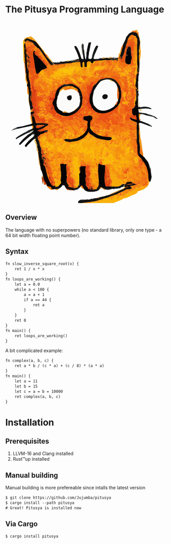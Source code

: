 # The Pitusya Programming Language

<p align="center">
  <img src="dont-readme/PITUSYA.svg" alt="(=^･ω･^=)"/>
</p>


## Overview
The language with no superpowers (no standard library, only one type - a 64 bit width floating point number).

## Syntax
```pitusya
fn slow_inverse_square_root(x) {
    ret 1 / x * x
}
fn loops_are_working() {
    let a = 0.0
    while a < 100 {
        a = a + 1
        if a == 44 {
            ret a
        }
    }
    ret 0
}
fn main() {
    ret loops_are_working()
}
```

A bit complicated example:
```pitusya
fn complex(a, b, c) {
    ret a * b / (c * a) + (c / 8) * (a * a)
}
fn main() {
    let a = 11
    let b = 15
    let c = a = b = 10000
    ret complex(a, b, c)
}
```

# Installation
## Prerequisites 
1. LLVM-16 and Clang installed
2. Rust™up installed

## Manual building
Manual building is more prefereable since intalls the latest version
```shell
$ git clone https://github.com/Jujumba/pitusya
$ cargo install --path pitusya
# Great! Pitusya is installed now 
```

## Via Cargo
```shell
$ cargo install pitusya
```
